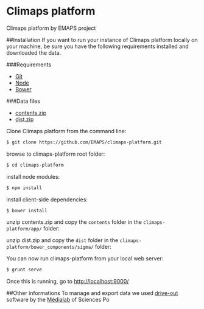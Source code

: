 Climaps platform
======

Climaps platform by EMAPS project

##Installation
If you want to run your instance of Climaps platform locally on your machine, be sure you have the following requirements installed and downloaded the data.

###Requirements

- [Git](http://git-scm.com/book/en/Getting-Started-Installing-Git)
- [Node](http://nodejs.org/)
- [Bower](http://bower.io/#installing-bower)

###Data files

- [contents.zip](http://climaps.eu/contents/contents.zip)
- [dist.zip](http://climaps.eu/contents/dist.zip)

Clone Climaps platform from the command line:

``` sh
$ git clone https://github.com/EMAPS/climaps-platform.git
```

browse to climaps-platform root folder:

``` sh
$ cd climaps-platform
```

install node modules:

``` sh
$ npm install
```

install client-side dependencies:

``` sh
$ bower install
```

unzip contents.zip and copy the ```contents``` folder in the ```climaps-platform/app/``` folder:

unzip dist.zip and copy the ```dist``` folder in the ```climaps-platform/bower_components/sigma/``` folder:


You can now run climaps-platform from your local web server:

``` sh
$ grunt serve
```

Once this is running, go to [http://localhost:9000/](http://localhost:9000/)

##Other informations
To manage and export data we used [drive-out](https://github.com/medialab/drive-out) software by the [Médialab](http://medialab.sciences-po.fr/) of Sciences Po